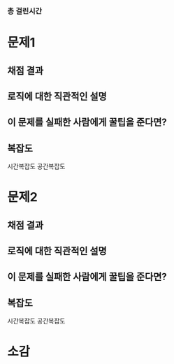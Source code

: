 ### 총 걸린시간

<!-- 네이버 시계 등 캡쳐 필수! -->

# 문제1

## 채점 결과

## 로직에 대한 직관적인 설명

## 이 문제를 실패한 사람에게 꿀팁을 준다면?

## 복잡도

시간복잡도
공간복잡도

# 문제2

## 채점 결과

## 로직에 대한 직관적인 설명

## 이 문제를 실패한 사람에게 꿀팁을 준다면?

## 복잡도

시간복잡도
공간복잡도

# 소감
